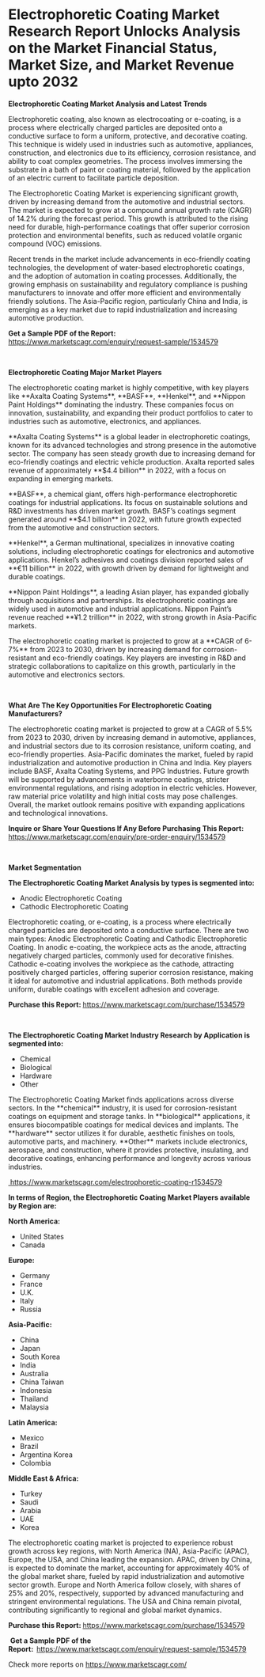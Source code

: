 <p><h1>Electrophoretic Coating Market Research Report Unlocks Analysis on the Market Financial Status, Market Size, and Market Revenue upto 2032</h1></p><p><strong>Electrophoretic Coating Market Analysis and Latest Trends</strong></p>
<p><p>Electrophoretic coating, also known as electrocoating or e-coating, is a process where electrically charged particles are deposited onto a conductive surface to form a uniform, protective, and decorative coating. This technique is widely used in industries such as automotive, appliances, construction, and electronics due to its efficiency, corrosion resistance, and ability to coat complex geometries. The process involves immersing the substrate in a bath of paint or coating material, followed by the application of an electric current to facilitate particle deposition.</p><p>The Electrophoretic Coating Market is experiencing significant growth, driven by increasing demand from the automotive and industrial sectors. The market is expected to grow at a compound annual growth rate (CAGR) of 14.2% during the forecast period. This growth is attributed to the rising need for durable, high-performance coatings that offer superior corrosion protection and environmental benefits, such as reduced volatile organic compound (VOC) emissions.</p><p>Recent trends in the market include advancements in eco-friendly coating technologies, the development of water-based electrophoretic coatings, and the adoption of automation in coating processes. Additionally, the growing emphasis on sustainability and regulatory compliance is pushing manufacturers to innovate and offer more efficient and environmentally friendly solutions. The Asia-Pacific region, particularly China and India, is emerging as a key market due to rapid industrialization and increasing automotive production.</p></p>
<p><strong>Get a Sample PDF of the Report:&nbsp;</strong> <a href="https://www.marketscagr.com/enquiry/request-sample/1534579?utm_campaign=2192&utm_medium=2&utm_source=Github&utm_content=ia&utm_term=26012025&utm_id=electrophoretic-coating">https://www.marketscagr.com/enquiry/request-sample/1534579</a></p>
<p>&nbsp;</p>
<p><strong>Electrophoretic Coating Major Market Players</strong></p>
<p><p>The electrophoretic coating market is highly competitive, with key players like **Axalta Coating Systems**, **BASF**, **Henkel**, and **Nippon Paint Holdings** dominating the industry. These companies focus on innovation, sustainability, and expanding their product portfolios to cater to industries such as automotive, electronics, and appliances.</p><p>**Axalta Coating Systems** is a global leader in electrophoretic coatings, known for its advanced technologies and strong presence in the automotive sector. The company has seen steady growth due to increasing demand for eco-friendly coatings and electric vehicle production. Axalta reported sales revenue of approximately **$4.4 billion** in 2022, with a focus on expanding in emerging markets.</p><p>**BASF**, a chemical giant, offers high-performance electrophoretic coatings for industrial applications. Its focus on sustainable solutions and R&D investments has driven market growth. BASF’s coatings segment generated around **$4.1 billion** in 2022, with future growth expected from the automotive and construction sectors.</p><p>**Henkel**, a German multinational, specializes in innovative coating solutions, including electrophoretic coatings for electronics and automotive applications. Henkel’s adhesives and coatings division reported sales of **€11 billion** in 2022, with growth driven by demand for lightweight and durable coatings.</p><p>**Nippon Paint Holdings**, a leading Asian player, has expanded globally through acquisitions and partnerships. Its electrophoretic coatings are widely used in automotive and industrial applications. Nippon Paint’s revenue reached **¥1.2 trillion** in 2022, with strong growth in Asia-Pacific markets.</p><p>The electrophoretic coating market is projected to grow at a **CAGR of 6-7%** from 2023 to 2030, driven by increasing demand for corrosion-resistant and eco-friendly coatings. Key players are investing in R&D and strategic collaborations to capitalize on this growth, particularly in the automotive and electronics sectors.</p></p>
<p>&nbsp;</p>
<p><strong>What Are The Key Opportunities For Electrophoretic Coating Manufacturers?</strong></p>
<p><p>The electrophoretic coating market is projected to grow at a CAGR of 5.5% from 2023 to 2030, driven by increasing demand in automotive, appliances, and industrial sectors due to its corrosion resistance, uniform coating, and eco-friendly properties. Asia-Pacific dominates the market, fueled by rapid industrialization and automotive production in China and India. Key players include BASF, Axalta Coating Systems, and PPG Industries. Future growth will be supported by advancements in waterborne coatings, stricter environmental regulations, and rising adoption in electric vehicles. However, raw material price volatility and high initial costs may pose challenges. Overall, the market outlook remains positive with expanding applications and technological innovations.</p></p>
<p><strong>Inquire or Share Your Questions If Any Before Purchasing This Report:</strong> <a href="https://www.marketscagr.com/enquiry/pre-order-enquiry/1534579?utm_campaign=2192&utm_medium=2&utm_source=Github&utm_content=ia&utm_term=26012025&utm_id=electrophoretic-coating">https://www.marketscagr.com/enquiry/pre-order-enquiry/1534579</a></p>
<p>&nbsp;</p>
<p><strong>Market Segmentation</strong></p>
<p><strong>The Electrophoretic Coating Market Analysis by types is segmented into:</strong></p>
<p><ul><li>Anodic Electrophoretic Coating</li><li>Cathodic Electrophoretic Coating</li></ul></p>
<p><p>Electrophoretic coating, or e-coating, is a process where electrically charged particles are deposited onto a conductive surface. There are two main types: Anodic Electrophoretic Coating and Cathodic Electrophoretic Coating. In anodic e-coating, the workpiece acts as the anode, attracting negatively charged particles, commonly used for decorative finishes. Cathodic e-coating involves the workpiece as the cathode, attracting positively charged particles, offering superior corrosion resistance, making it ideal for automotive and industrial applications. Both methods provide uniform, durable coatings with excellent adhesion and coverage.</p></p>
<p><strong>Purchase this Report:&nbsp;</strong><a href="https://www.marketscagr.com/purchase/1534579?utm_campaign=2192&utm_medium=2&utm_source=Github&utm_content=ia&utm_term=26012025&utm_id=electrophoretic-coating">https://www.marketscagr.com/purchase/1534579</a></p>
<p>&nbsp;</p>
<p><strong>The Electrophoretic Coating Market Industry Research by Application is segmented into:</strong></p>
<p><ul><li>Chemical</li><li>Biological</li><li>Hardware</li><li>Other</li></ul></p>
<p><p>The Electrophoretic Coating Market finds applications across diverse sectors. In the **chemical** industry, it is used for corrosion-resistant coatings on equipment and storage tanks. In **biological** applications, it ensures biocompatible coatings for medical devices and implants. The **hardware** sector utilizes it for durable, aesthetic finishes on tools, automotive parts, and machinery. **Other** markets include electronics, aerospace, and construction, where it provides protective, insulating, and decorative coatings, enhancing performance and longevity across various industries.</p></p>
<p><a href="https://www.marketscagr.com/electrophoretic-coating-r1534579?utm_campaign=2192&utm_medium=2&utm_source=Github&utm_content=ia&utm_term=26012025&utm_id=electrophoretic-coating">&nbsp;https://www.marketscagr.com/electrophoretic-coating-r1534579</a></p>
<p><strong>In terms of Region, the Electrophoretic Coating Market Players available by Region are:</strong></p>
<p>
    <p> <strong> North America: </strong>
        <ul>
            <li>United States</li>
            <li>Canada</li>
        </ul>
        </p> 
    <p> <strong> Europe: </strong>
        <ul>
            <li>Germany</li>
            <li>France</li>
            <li>U.K.</li>
            <li>Italy</li>
            <li>Russia</li>
        </ul>
        </p> 
    <p> <strong> Asia-Pacific: </strong>
        <ul>
            <li>China</li>
            <li>Japan</li>
            <li>South Korea</li>
            <li>India</li>
            <li>Australia</li>
            <li>China Taiwan</li>
            <li>Indonesia</li>
            <li>Thailand</li>
            <li>Malaysia</li>
        </ul>
        </p> 
    <p> <strong> Latin America: </strong>
        <ul>
            <li>Mexico</li>
            <li>Brazil</li>
            <li>Argentina Korea</li>
            <li>Colombia</li>
        </ul>
        </p> 
    <p> <strong> Middle East & Africa: </strong>
        <ul>
            <li>Turkey</li>
            <li>Saudi</li>
            <li>Arabia</li>
            <li>UAE</li>
            <li>Korea</li>
        </ul>
    </p>
    </p>
<p><p>The electrophoretic coating market is projected to experience robust growth across key regions, with North America (NA), Asia-Pacific (APAC), Europe, the USA, and China leading the expansion. APAC, driven by China, is expected to dominate the market, accounting for approximately 40% of the global market share, fueled by rapid industrialization and automotive sector growth. Europe and North America follow closely, with shares of 25% and 20%, respectively, supported by advanced manufacturing and stringent environmental regulations. The USA and China remain pivotal, contributing significantly to regional and global market dynamics.</p></p>
<p><strong>Purchase this Report: </strong><a href="https://www.marketscagr.com/purchase/1534579?utm_campaign=2192&utm_medium=2&utm_source=Github&utm_content=ia&utm_term=26012025&utm_id=electrophoretic-coating">https://www.marketscagr.com/purchase/1534579</a></p>
<p>&nbsp;<strong>Get a Sample PDF of the Report:&nbsp;&nbsp;</strong><a href="https://www.marketscagr.com/enquiry/request-sample/1534579?utm_campaign=2192&utm_medium=2&utm_source=Github&utm_content=ia&utm_term=26012025&utm_id=electrophoretic-coating">https://www.marketscagr.com/enquiry/request-sample/1534579</a></p>
<p><strong></strong></p>
<p>Check more reports on <a href="https://www.marketscagr.com/?utm_campaign=2192&utm_medium=2&utm_source=Github&utm_content=ia&utm_term=26012025&utm_id=electrophoretic-coating">https://www.marketscagr.com/</a></p>